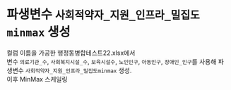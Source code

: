 # 파생변수 `사회적약자_지원_인프라_밀집도minmax` 생성

컬럼 이름을 가공한 행정동병합테스트22.xlsx에서<br/>
변수 `의료기관_수`, `사회복지시설_수`, `보육시설수`, `노인인구`, `아동인구`, `장애인_인구`를 사용해 파생변수 `사회적약자_지원_인프라_밀집도minmax` 생성.<br/>
이후 MinMax 스케일링